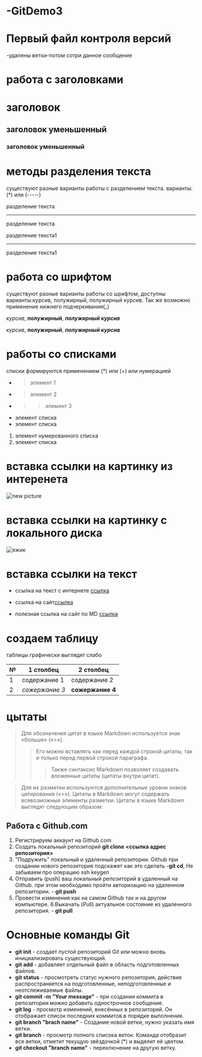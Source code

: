 # -GitDemo3
# Первый файл контроля версий
-удалены ветки-потом сотри данное сообщение
# работа с заголовками
 # заголовок 
 ## заголовок уменьшенный
 ### заголовок уменьшенный

# методы разделения текста
существуют разные варианты работы с разделением текста. варианты: (*) или (-----)

разделение текста
******
разделение текста

разделение текста1

---

разделение текста1

# работа со шрифтом

существуют разные варианты работы со шрифтом, доступны варианты:курсив, полужирный, полужирный курсив. Так же возможно применение нижнего подчеркивания(_)

*курсив*, **полужирный**, ***полужирный курсив***

_курсив_, __полужирный__, ___полужирный курсив___

# работы со списками
списки формируются применением (*) или (+) или нумерацией
* >элемент 1
*  >элемент 2
*  >>элемент 3

+ элемент списка
+ элемент списка

1. элемент нумерованного списка
2. элемент списка


# вставка ссылки на картинку из интеренета
![new picture](https://miro.medium.com/max/900/1*sSi5LWkfxZHNVuDLs2j2ug.png)

# вставка ссылки на картинку с локального диска
![ежик](ежик.jpg)

# вставка ссылки на текст
* ссылка на текст с интернете [ссылка](https://gist.github.com/Jekins/2bf2d0638163f1294637#Links)

* ссылка на сайт[ссылка](https://www.google.com/search?q=%D1%80%D0%B5%D1%84%D0%BE%D1%80%D1%82%D0%B0%D0%BD&oq=&aqs=chrome.2.69i59i450l8.10309281j0j15&sourceid=chrome&ie=UTF-8)

* полезная ссылка на сайт по MD [ссылка](https://docs.microsoft.com/ru-ru/contribute/markdown-reference)


# создаем таблицу
таблицы графически выглядят слабо

| №   | 1 cтолбец | 2 столбец |
|--- | --- | --- |
| 1 | содержание 1 | содержание 2 |
| 2 | *сожержание 3* | **сожержание 4** |


# цытаты

>Для обозначения цитат в языке Markdown используется знак «больше» («>»). 
>>Его можно вставлять как перед каждой строкой цитаты, так и только перед первой строкой параграфа. 
>>>Также синтаксис Markdown позволяет создавать вложенные цитаты (цитаты внутри цитат). 

>Для их разметки используются дополнительные уровни знаков цитирования («>»). Цитаты в Markdown могут содержать всевозможные элементы разметки. Цитаты в языке Markdown выглядят следующим образом:

## Работа с Github.com

1. Регистрируем аккаунт на Github.com
2. Создать локальный репозиторий **git clone <ссылка адрес репозитория>**
3. "Подружить" локальный и удаленный репозитории. Github при создании нового репозитория подскажет как это сделать -**git cd**, Не забываем про операцию ssh keygen
4. Отправить (push) ваш локальный репозиторий в удаленный на Github. при этом необходимо пройти авторизацию на удаленном репозитории. - **git push**
5. Провести изменения как на самом Github так и на другом компьютере.
6.Выкачать (Pull) актуальное состояние из удаленного репозитория.  - **git pull**


# Основные команды Git
- **git init** - создает пустой репозиторий Git или можно вновь инициализировать существующий.
- **git add** - добавляет отдельный файл в область подготовленных файлов.
- **git status** - просмотреть статус нужного репозитория, действие распространяется на подготовленные, неподготовленные и неотслеживаемые файлы.
- **git commit -m "Your message"** - при создании коммита в репозитории можно добавить однострочное сообщение.
- **git log** - просмотр изменений, внесённых в репозиторий. Он отображает список последних коммитов в порядке выполнения.
- **git branch "brach name"** - Создание новой ветки, нужно указать имя ветки.
- **git branch** - просмотр полного списока веток. Команда отобразит все ветки, отметит текущую звёздочкой (*) и выделит её цветом.
- **git checkout "branch name"** - переключение на другую ветку.
